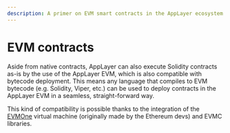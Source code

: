 ```yaml
---
description: A primer on EVM smart contracts in the AppLayer ecosystem.
---
```


# EVM contracts

Aside from native contracts, AppLayer can also execute Solidity contracts as-is by the use of the AppLayer EVM, which is also compatible with bytecode deployment. This means any language that compiles to EVM bytecode (e.g. Solidity, Viper, etc.) can be used to deploy contracts in the AppLayer EVM in a seamless, straight-forward way.

This kind of compatibility is possible thanks to the integration of the [EVMOne](https://github.com/ethereum/evmone) virtual machine (originally made by the Ethereum devs) and EVMC libraries.
